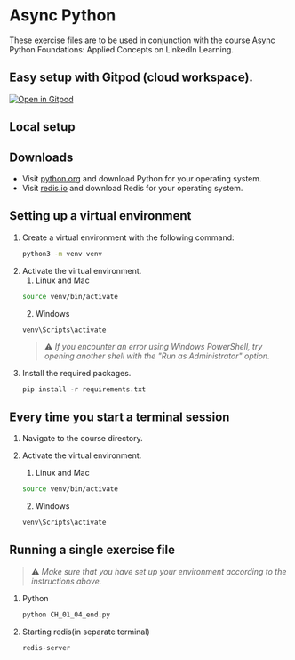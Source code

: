 # Async Python
These exercise files are to be used in conjunction with the course Async Python Foundations: Applied Concepts on LinkedIn Learning.

## Easy setup with Gitpod (cloud workspace).
[![Open in Gitpod](https://gitpod.io/button/open-in-gitpod.svg)](https://gitpod.io/#/https://github.com/LinkedInLearning/async-python-foundations-applied-concepts-2422322)

## Local setup
## Downloads
* Visit [python.org](https://www.python.org/) and download Python for your operating system.
* Visit [redis.io](https://redis.io/download) and download Redis for your operating system.

## Setting up a virtual environment
1. Create a virtual environment with the following command:
   ```bash
   python3 -m venv venv
   ```
1. Activate the virtual environment.
   1. Linux and Mac
   ```bash
   source venv/bin/activate
   ```
   2. Windows
   ```bash
   venv\Scripts\activate
   ```
   > :warning: *If you encounter an error using Windows PowerShell, try opening another shell with the "Run as Administrator" option.*
1. Install the required packages.
   ```
   pip install -r requirements.txt
   ```

## Every time you start a terminal session
1. Navigate to the course directory.

1. Activate the virtual environment.
   1. Linux and Mac
   ```bash
   source venv/bin/activate
   ```
   2. Windows
   ```bash
   venv\Scripts\activate
   ```
 
## Running a single exercise file
> :warning: *Make sure that you have set up your environment according to the instructions above.*

1. Python
   ```bash
   python CH_01_04_end.py
   ```
1. Starting redis(in separate terminal)
   ```bash
   redis-server
   ```


